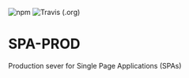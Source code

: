 ![npm](https://img.shields.io/npm/v/spa-prod.svg) ![Travis (.org)](https://img.shields.io/travis/jkelin/spa-prod.svg)

# SPA-PROD

Production sever for Single Page Applications (SPAs)
